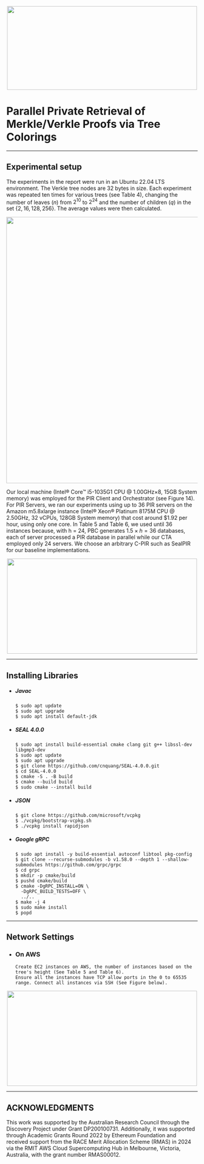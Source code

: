 <p align="center">
  <img width="500" height="220" src="https://github-production-user-asset-6210df.s3.amazonaws.com/87842051/293287492-574661fe-a0fb-489a-bc99-027cf6af3460.png?X-Amz-Algorithm=AWS4-HMAC-SHA256&X-Amz-Credential=AKIAVCODYLSA53PQK4ZA%2F20231228%2Fus-east-1%2Fs3%2Faws4_request&X-Amz-Date=20231228T231513Z&X-Amz-Expires=300&X-Amz-Signature=a5e1d70ed9131d9b35919500b8ed4d5e8579b8ff41139011d41297cbc15e8423&X-Amz-SignedHeaders=host&actor_id=87842051&key_id=0&repo_id=474514659">
</p>


# Parallel Private Retrieval of Merkle/Verkle Proofs via Tree Colorings

---
## Experimental setup
The experiments in the report were run in an Ubuntu 22.04 LTS environment. The Verkle tree nodes are 32 bytes in size. Each experiment was repeated ten times for various trees (see Table 4), changing the number of leaves ($n$) from $2^{10}$ to $2^{24}$ and the number of children ($q$) in the set $\{2, 16, 128, 256\}$. The average values were then calculated.

<p align="center">
  <img width="600" height="700" src="https://github-production-user-asset-6210df.s3.amazonaws.com/87842051/293293909-fc0d53ea-be98-441c-b3f9-39abe2fd4209.png?X-Amz-Algorithm=AWS4-HMAC-SHA256&X-Amz-Credential=AKIAVCODYLSA53PQK4ZA%2F20231229%2Fus-east-1%2Fs3%2Faws4_request&X-Amz-Date=20231229T004705Z&X-Amz-Expires=300&X-Amz-Signature=916eb9f847654a053f2089eae15ea8eb7a3b619a913259f499413240611b5360&X-Amz-SignedHeaders=host&actor_id=87842051&key_id=0&repo_id=474514659">
</p>

Our local machine (Intel® Core™ i5-1035G1 CPU @ 1.00GHz×8, 15GB System memory) was employed for the PIR Client and Orchestrator (see Figure 14). For PIR Servers, we ran our experiments using up to 36 PIR servers on the Amazon m5.8xlarge instance (Intel® Xeon® Platinum 8175M CPU @ 2.50GHz, 32 vCPUs, 128GB System memory) that cost around $\$1.92$ per hour, using only one core. In Table 5 and Table 6, we used until $36$ instances because, with h = 24, PBC generates $1.5 \times h = 36$ databases, each of server processed a PIR database in parallel while our CTA employed only $24$ servers. We choose an arbitrary C-PIR such as SealPIR for our baseline implementations.

<p align="center">
  <img width="500" height="250" src="https://github-production-user-asset-6210df.s3.amazonaws.com/87842051/293294359-1b853360-f044-4b20-bc8b-b54426a19996.png?X-Amz-Algorithm=AWS4-HMAC-SHA256&X-Amz-Credential=AKIAVCODYLSA53PQK4ZA%2F20231229%2Fus-east-1%2Fs3%2Faws4_request&X-Amz-Date=20231229T005503Z&X-Amz-Expires=300&X-Amz-Signature=c17cd7364c5c6785834e0764c65c6d303bbe4b5ff6695ef42c184783a4edaad0&X-Amz-SignedHeaders=host&actor_id=87842051&key_id=0&repo_id=474514659">
</p>

---
## Installing Libraries

- ##### Javac
      $ sudo apt update
      $ sudo apt upgrade
      $ sudo apt install default-jdk

- ##### SEAL 4.0.0
      $ sudo apt install build-essential cmake clang git g++ libssl-dev libgmp3-dev
      $ sudo apt update
      $ sudo apt upgrade
      $ git clone https://github.com/cnquang/SEAL-4.0.0.git
      $ cd SEAL-4.0.0
      $ cmake -S . -B build
      $ cmake --build build
      $ sudo cmake --install build

- ##### JSON
      $ git clone https://github.com/microsoft/vcpkg
      $ ./vcpkg/bootstrap-vcpkg.sh
      $ ./vcpkg install rapidjson

- ##### Google gRPC
      $ sudo apt install -y build-essential autoconf libtool pkg-config
      $ git clone --recurse-submodules -b v1.58.0 --depth 1 --shallow-submodules https://github.com/grpc/grpc
      $ cd grpc
      $ mkdir -p cmake/build
      $ pushd cmake/build
      $ cmake -DgRPC_INSTALL=ON \
        -DgRPC_BUILD_TESTS=OFF \
        ../..
      $ make -j 4
      $ sudo make install
      $ popd

---
## Network Settings
      
- ### On AWS
      Create EC2 instances on AWS, the number of instances based on the tree's height (See Table 5 and Table 6).
      Ensure all the instances have TCP allow ports in the 0 to 65535 range. Connect all instances via SSH (See Figure below).

<p align="center">
  <img width="500" height="250" src="https://github-production-user-asset-6210df.s3.amazonaws.com/87842051/293305599-4987b5cc-c7dc-47f6-9413-49b6021f9930.png?X-Amz-Algorithm=AWS4-HMAC-SHA256&X-Amz-Credential=AKIAVCODYLSA53PQK4ZA%2F20231229%2Fus-east-1%2Fs3%2Faws4_request&X-Amz-Date=20231229T033445Z&X-Amz-Expires=300&X-Amz-Signature=508fd19b27a657e01beb5fe38fcc54ab00c36850d52c5a6e58bbff2de89e4f38&X-Amz-SignedHeaders=host&actor_id=87842051&key_id=0&repo_id=474514659">
</p>

---
## ACKNOWLEDGMENTS 
This work was supported by the Australian Research Council through the Discovery Project under Grant DP200100731. Additionally, it was supported through Academic Grants Round 2022 by Ethereum Foundation and received support from the RACE Merit Allocation Scheme (RMAS) in 2024 via the RMIT AWS Cloud Supercomputing Hub in Melbourne, Victoria, Australia, with the grant number RMAS00012.
